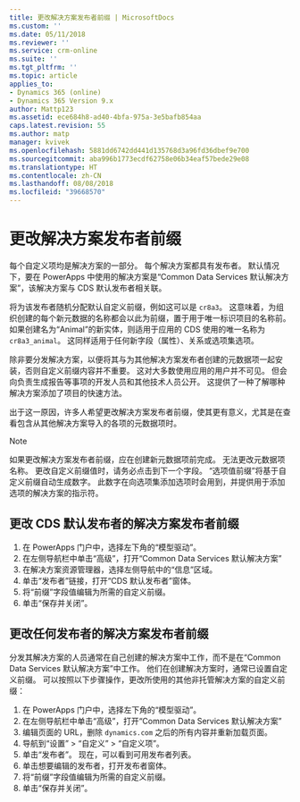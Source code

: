 ```yaml
---
title: 更改解决方案发布者前缀 | MicrosoftDocs
ms.custom: ''
ms.date: 05/11/2018
ms.reviewer: ''
ms.service: crm-online
ms.suite: ''
ms.tgt_pltfrm: ''
ms.topic: article
applies_to:
- Dynamics 365 (online)
- Dynamics 365 Version 9.x
author: Mattp123
ms.assetid: ece684h8-ad40-4bfa-975a-3e5bafb854aa
caps.latest.revision: 55
ms.author: matp
manager: kvivek
ms.openlocfilehash: 5881dd6742dd441d135768d3a96fd36dbef9e700
ms.sourcegitcommit: aba996b1773ecdf62758e06b34eaf57bede29e08
ms.translationtype: HT
ms.contentlocale: zh-CN
ms.lasthandoff: 08/08/2018
ms.locfileid: "39668570"
---
```

# <a name="change-the-solution-publisher-prefix"></a>更改解决方案发布者前缀

每个自定义项均是解决方案的一部分。 每个解决方案都具有发布者。 默认情况下，要在 PowerApps 中使用的解决方案是“Common Data Services 默认解决方案”，该解决方案与 CDS 默认发布者相关联。

将为该发布者随机分配默认自定义前缀，例如这可以是 `cr8a3`。 这意味着，为组织创建的每个新元数据的名称都会以此为前缀，置于用于唯一标识项目的名称前。 如果创建名为“Animal”的新实体，则适用于应用的 CDS 使用的唯一名称为 `cr8a3_animal`。 这同样适用于任何新字段（属性）、关系或选项集选项。

除非要分发解决方案，以便将其与为其他解决方案发布者创建的元数据项一起安装，否则自定义前缀内容并不重要。 这对大多数使用应用的用户并不可见。 但会向负责生成报告等事项的开发人员和其他技术人员公开。 这提供了一种了解哪种解决方案添加了项目的快速方法。

出于这一原因，许多人希望更改解决方案发布者前缀，使其更有意义，尤其是在查看包含从其他解决方案导入的各项的元数据项时。 

> [!NOTE]
> 如果更改解决方案发布者前缀，应在创建新元数据项前完成。 无法更改元数据项名称。
> 更改自定义前缀值时，请务必点击到下一个字段。 “选项值前缀”将基于自定义前缀自动生成数字。 此数字在向选项集添加选项时会用到，并提供用于添加选项的解决方案的指示符。 

## <a name="change-the-solution-publisher-prefix-for-the-cds-default-publisher"></a>更改 CDS 默认发布者的解决方案发布者前缀  

 1. 在 PowerApps 门户中，选择左下角的“模型驱动”。
 2. 在左侧导航栏中单击“高级”，打开“Common Data Services 默认解决方案”
 3. 在解决方案资源管理器，选择左侧导航中的“信息”区域。
 4. 单击“发布者”链接，打开“CDS 默认发布者”窗体。
 5. 将“前缀”字段值编辑为所需的自定义前缀。
 6. 单击“保存并关闭”。
  
## <a name="change-the-solution-publisher-prefix-for-any-publisher"></a>更改任何发布者的解决方案发布者前缀

分发其解决方案的人员通常在自己创建的解决方案中工作，而不是在“Common Data Services 默认解决方案”中工作。 他们在创建解决方案时，通常已设置自定义前缀。 可以按照以下步骤操作，更改所使用的其他非托管解决方案的自定义前缀： 

 1. 在 PowerApps 门户中，选择左下角的“模型驱动”。
 2. 在左侧导航栏中单击“高级”，打开“Common Data Services 默认解决方案”
 3. 编辑页面的 URL，删除 `dynamics.com` 之后的所有内容并重新加载页面。
 4. 导航到“设置” > “自定义” > “自定义项”。 
 5. 单击“发布者”。 现在，可以看到可用发布者列表。
 6. 单击想要编辑的发布者，打开发布者窗体。
 7. 将“前缀”字段值编辑为所需的自定义前缀。
 6. 单击“保存并关闭”。
  